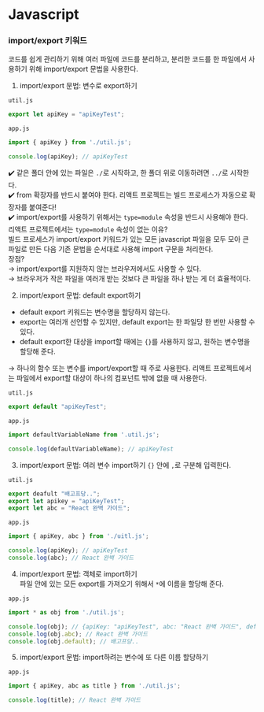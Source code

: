 # Javascript

### import/export 키워드

코드를 쉽게 관리하기 위해 여러 파일에 코드를 분리하고, 분리한 코드를 한 파일에서 사용하기 위해 import/export 문법을 사용한다.

1. import/export 문법: 변수로 export하기  

`util.js`

``` javascript
export let apiKey = "apiKeyTest";
```

`app.js`

``` javascript
import { apiKey } from './util.js';

console.log(apiKey); // apiKeyTest
```

:heavy_check_mark: 같은 폴더 안에 있는 파일은 `./`로 시작하고, 한 폴더 위로 이동하려면 `../`로 시작한다.  
:heavy_check_mark: from 확장자를 반드시 붙여야 한다. 리액트 프로젝트는 빌드 프로세스가 자동으로 확장자를 붙여준다!  
:heavy_check_mark: import/export를 사용하기 위해서는 `type=module` 속성을 반드시 사용해야 한다.  
  리액트 프로젝트에서는 `type=module` 속성이 없는 이유?  
  빌드 프로세스가 import/export 키워드가 있는 모든 javascript 파일을 모두 모아 큰 파일로 만든 다음 기존 문법을 순서대로 사용해 import 구문을 처리한다.  
  장점?  
  → import/export를 지원하지 않는 브라우저에서도 사용할 수 있다.  
  → 브라우저가 작은 파일을 여러개 받는 것보다 큰 파일을 하나 받는 게 더 효율적이다.  
  
2. import/export 문법: default export하기  

- default export 키워드는 변수명을 할당하지 않는다.  
- export는 여러개 선언할 수 있지만, default export는 한 파일당 한 번만 사용할 수 있다.
- default export한 대상을 import할 때에는 `{}`를 사용하지 않고, 원하는 변수명을 할당해 준다.  

→ 하나의 함수 또는 변수를 import/export할 때 주로 사용한다. 리액트 프로젝트에서는 파일에서 export할 대상이 하나의 컴포넌트 밖에 없을 때 사용한다.

`util.js`

``` javascript
export default "apiKeyTest";
```

`app.js`

``` javascript
import defaultVariableName from '.util.js';

console.log(defaultVariableName); // apiKeyTest
```

3. import/export 문법: 여러 변수 import하기
`{}` 안에 `,`로 구분해 입력한다.

`util.js`

``` javascript
export deafult "배고프당..";
export let apikey = "apiKeyTest";
export let abc = "React 완벽 가이드";
```

`app.js`

``` javascript
import { apiKey, abc } from './uitl.js';

console.log(apiKey); // apiKeyTest
console.log(abc); // React 완벽 가이드
```

4. import/export 문법: 객체로 import하기  
파일 안에 있는 모든 export를 가져오기 위해서 `*`에 이름을 할당해 준다.

`app.js`
``` javascript
import * as obj from './util.js';

console.log(obj); // {apiKey: "apiKeyTest", abc: "React 완벽 가이드", default: "배고프당.."}
console.log(obj.abc); // React 완벽 가이드
console.log(obj.default); // 배고프당..
```

5. import/export 문법: import하려는 변수에 또 다른 이름 할당하기

`app.js`
``` javascript
import { apiKey, abc as title } from './util.js';

console.log(title); // React 완벽 가이드
```